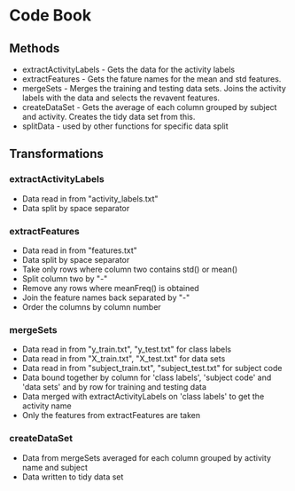 # Code Book
## Methods
* extractActivityLabels - Gets the data for the activity labels
* extractFeatures - Gets the fature names for the mean and std features.
* mergeSets - Merges the training and testing data sets. Joins the activity labels with the data and selects the revavent features. 
* createDataSet - Gets the average of each column grouped by subject and activity. Creates the tidy data set from this.
* splitData - used by other functions for specific data split

## Transformations
### extractActivityLabels
* Data read in from "activity_labels.txt" 
* Data split by space separator

### extractFeatures
* Data read in from "features.txt"
* Data split by space separator
* Take only rows where column two contains std() or mean()
* Split column two by "-"
* Remove any rows where meanFreq() is obtained
* Join the feature names back separated by "-"
* Order the columns by column number

### mergeSets
* Data read in from "y_train.txt", "y_test.txt" for class labels
* Data read in from "X_train.txt", "X_test.txt" for data sets
* Data read in from "subject_train.txt", "subject_test.txt" for subject code
* Data bound together by column for 'class labels', 'subject code' and 'data sets' and by row for training and testing data
* Data merged with extractActivityLabels on 'class labels' to get the activity name
* Only the features from extractFeatures are taken

### createDataSet
* Data from mergeSets averaged for each column grouped by activity name and subject
* Data written to tidy data set